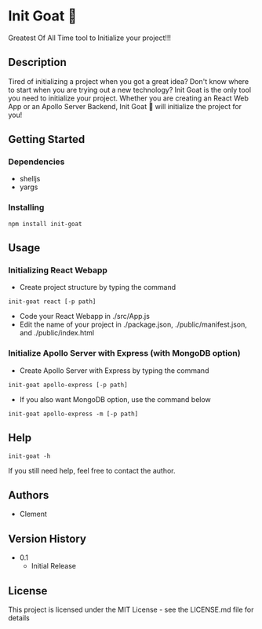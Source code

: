 # Init Goat :goat:

Greatest Of All Time tool to Initialize your project!!!

## Description

Tired of initializing a project when you got a great idea? Don't know where to start when you are trying out a new technology? Init Goat is the only tool you need to initialize your project. Whether you are creating an React Web App or an Apollo Server Backend, Init Goat :goat: will initialize the project for you!

## Getting Started
### Dependencies

* shelljs
* yargs

### Installing
```
npm install init-goat
```

## Usage
### Initializing React Webapp
* Create project structure by typing the command
```
init-goat react [-p path]
```
* Code your React Webapp in ./src/App.js
* Edit the name of your project in ./package.json, ./public/manifest.json, and ./public/index.html


### Initialize Apollo Server with Express (with MongoDB option)
* Create Apollo Server with Express by typing the command
```
init-goat apollo-express [-p path]
```
* If you also want MongoDB option, use the command below
```
init-goat apollo-express -m [-p path]
```

## Help

```
init-goat -h
```

If you still need help, feel free to contact the author.

## Authors
* Clement

## Version History
* 0.1
    * Initial Release

## License
This project is licensed under the MIT License - see the LICENSE.md file for details
